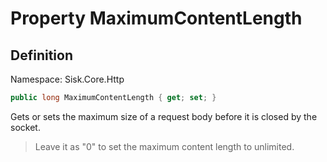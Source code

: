 # Property MaximumContentLength

## Definition
Namespace: Sisk.Core.Http

```csharp
public long MaximumContentLength { get; set; }
```

Gets or sets the maximum size of a request body before it is closed by the socket.

> Leave it as "0" to set the maximum content length to unlimited.
